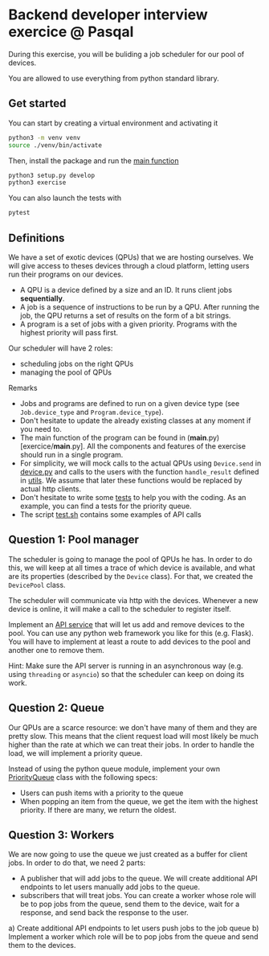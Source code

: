 # Backend developer interview exercice @ Pasqal

During this exercise, you will be buliding a job scheduler for our pool of devices.

You are allowed to use everything from python standard library.

## Get started

You can start by creating a virtual environment and activating it

```bash
python3 -m venv venv
source ./venv/bin/activate
```

Then, install the package and run the [main function](exercise/__main__.py)

```bash
python3 setup.py develop
python3 exercise
```

You can also launch the tests with

```bash
pytest
```

## Definitions

We have a set of exotic devices (QPUs) that we are hosting ourselves. We will give access to theses devices through a cloud platform, letting users run their programs on our devices.

- A QPU is a device defined by a size and an ID. It runs client jobs **sequentially**.
- A job is a sequence of instructions to be run by a QPU. After running the job, the QPU returns a set of results on the form of a bit strings.
- A program is a set of jobs with a given priority. Programs with the highest priority will pass first.

Our scheduler will have 2 roles:

- scheduling jobs on the right QPUs
- managing the pool of QPUs

Remarks

- Jobs and programs are defined to run on a given device type (see `Job.device_type` and `Program.device_type`).
- Don't hesitate to update the already existing classes at any moment if you need to.
- The main function of the program can be found in (**main**.py)[exercice/__main__.py]. All the components and features of the exercise should run in a single program.
- For simplicity, we will mock calls to the actual QPUs using `Device.send` in [device.py](exercise/device.py) and calls to the users with the function `handle_result` defined in [utils](exercise/utils.py). We assume that later these functions would be replaced by actual http clients.
- Don't hesitate to write some [tests](exercice/tests) to help you with the coding. As an example, you can find a tests for the priority queue.
- The script [test.sh](test.sh) contains some examples of API calls

## Question 1: Pool manager

The scheduler is going to manage the pool of QPUs he has. In order to do this, we will keep at all times a trace of which device is available,
and what are its properties (described by the `Device` class). For that, we created the `DevicePool` class.

The scheduler will communicate via http with the devices. Whenever a new device is online, it will make a call to the scheduler to register itself.

Implement an [API service](exercise/api.py) that will let us add and remove devices to the pool. You can use any python web framework you like for this (e.g. Flask).
You will have to implement at least a route to add devices to the pool and another one to remove them.

Hint: Make sure the API server is running in an asynchronous way (e.g. using `threading` or `asyncio`) so that the scheduler can keep on doing its work.

## Question 2: Queue

Our QPUs are a scarce resource: we don't have many of them and they are pretty slow. This means that the client request load will most likely be much higher than
the rate at which we can treat their jobs. In order to handle the load, we will implement a priority queue.

Instead of using the python queue module, implement your own [PriorityQueue](exercise/queue.py) class with the following specs:

- Users can push items with a priority to the queue
- When popping an item from the queue, we get the item with the highest priority. If there are many, we return the oldest.

## Question 3: Workers

We are now going to use the queue we just created as a buffer for client jobs. In order to do that, we need 2 parts:

- A publisher that will add jobs to the queue. We will create additional API endpoints to let users manually add jobs to the queue.
- subscribers that will treat jobs. You can create a worker whose role will be to pop jobs from the queue, send them to the device,
  wait for a response, and send back the response to the user.

a) Create additional API endpoints to let users push jobs to the job queue
b) Implement a worker which role will be to pop jobs from the queue and send them to the devices.
